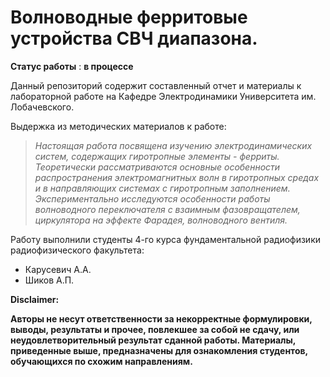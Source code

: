 # Волноводные ферритовые устройства СВЧ диапазона.
**Статус работы** : **в процессе**

Данный репозиторий содержит составленный отчет и материалы к лабораторной работе на Кафедре Электродинамики Университета им. Лобачевского.

 
Выдержка из методических материалов к работе:
>*Настоящая работа посвящена изучению электродинамических систем, содержащих гиротропные элементы - ферриты. Теоретически рассматриваются основные особенности распространения электромагнитных волн в гиротропных средах и в направляющих системах с гиротропным заполнением.  Экспериментально исследуются особенности работы волноводного переключателя с взаимным фазовращателем, циркулятора на эффекте Фарадея, волноводного вентиля.*

Работу выполнили студенты 4-го курса фундаментальной радиофизики радиофизического факультета:
 - Карусевич А.А.
 - Шиков А.П.


**Disclaimer:**

**Авторы не несут ответственности за некорректные формулировки, выводы, результаты и прочее, повлекшее за собой не сдачу, или неудовлетворительный результат сданной работы. Материалы, приведенные выше, предназначены для ознакомления студентов, обучающихся по схожим направлениям.**
